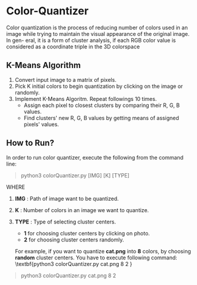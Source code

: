 # Color-Quantizer
Color quantization is the process of reducing number of colors used in an image while trying to maintain the visual appearance of the original image.  In gen- eral, it is a form of cluster analysis, if each RGB color value is considered as a coordinate triple in the 3D colorspace

## K-Means Algorithm

1. Convert input image to a matrix of pixels.
2. Pick K initial colors to begin quantization by clicking on the image or randomly. 
3. Implement K-Means Algoritm. Repeat followings 10 times.
   - Assign each pixel to closest clusters by comparing their R, G, B values.
   - Find clusters' new R, G, B values by getting means of assigned pixels' values.
            
## How to Run?

In order to run color quantizer, execute the following from the command line:


>python3 colorQuantizer.py [IMG] [K] [TYPE]
    

WHERE
1. **IMG** : Path of image want to be quantized.
2. **K** : Number of colors in an image we want to quantize.
3. **TYPE** : Type of selecting cluster centers.
    - **1** for choosing cluster centers by clicking on photo.
    - **2** for choosing cluster centers randomly.
    
    For example, if you want to quantize **cat.png** into **8** colors, by choosing **random** cluster centers. You have to execute following command: \textbf{python3 colorQuantizer.py cat.png 8 2 }

>python3 colorQuantizer.py cat.png 8 2
